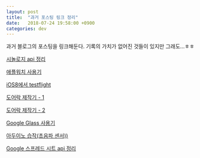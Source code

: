 ```yaml
---
layout: post
title:  "과거 포스팅 링크 정리"
date:   2018-07-24 19:58:00 +0900
categories: dev
---
```

과거 블로그의 포스팅을 링크해둔다. 기록의 가치가 없어진 것들이 있지만 그래도...ㅎㅎ

[시놀로지 api 정리][Synology API (Download Station API)]

[애플워치 사용기][Apple Watch Sport]

[iOS8에서 testflight][iOS8에서 testflight]

[도어락 제작기 - 1][삼성 shs-1321 – 1]

[도어락 제작기 - 2][삼성 shs-1321 – 2]

[Google Glass 사용기][Google Glass]

[아두이노 습작(초음파 센서))][거리에 따른 상태 탐지기]

[Google 스프레드 시트 api 정리][Google Spreadsheet API]

[Google Spreadsheet API]: https://rehomik.wordpress.com/2014/03/10/google-spreadsheet-api-for-iosgdata-example-2/
[거리에 따른 상태 탐지기]: https://rehomik.wordpress.com/2014/03/27/%ea%b1%b0%eb%a6%ac%ec%97%90-%eb%94%b0%eb%a5%b8-%ec%83%81%ed%83%9c-%ed%83%90%ec%a7%80%ea%b8%b0arduino-wifi-shield-ultra-sonic-node-js/
[Google Glass]: https://rehomik.wordpress.com/2014/04/29/google-glass%ea%b5%ac%ea%b8%80-%ea%b8%80%eb%9e%98%ec%8a%a4-%ea%b5%ac%ec%9e%85-%eb%b0%8f-%ec%82%ac%ec%9a%a9%ea%b8%b0/
[삼성 shs-1321 – 1]: https://rehomik.wordpress.com/2014/07/11/%ec%82%bc%ec%84%b1-shs-1321%ec%9d%84-%ec%9d%b4%ec%9a%a9%ed%95%9c-%ec%9b%90%ea%b2%a9-%eb%8f%84%ec%96%b4%eb%9d%bd-%ec%a0%9c%ec%9e%91%ea%b8%b0-1/
[삼성 shs-1321 – 2]: https://rehomik.wordpress.com/2014/08/19/%ec%82%bc%ec%84%b1-shs-1321%ec%9d%84-%ec%9d%b4%ec%9a%a9%ed%95%9c-%ec%9b%90%ea%b2%a9-%eb%8f%84%ec%96%b4%eb%9d%bd-%ec%a0%9c%ec%9e%91%ea%b8%b0-2/
[iOS8에서 testflight]: https://rehomik.wordpress.com/2014/10/08/ios8%ec%97%90%ec%84%9c-testflight-%ec%82%ac%ec%9a%a9%ed%95%98%ea%b8%b0/
[Apple Watch Sport]: https://rehomik.wordpress.com/2015/05/14/apple-watch-sport-%ec%82%ac%ec%9a%a9%ea%b8%b0-%eb%b0%8f-pebble-2%eb%85%84%ea%b3%bc%ec%9d%98-%eb%b9%84%ea%b5%90/
[Synology API (Download Station API)]: https://rehomik.wordpress.com/2016/05/04/synology-api-download-station-api/